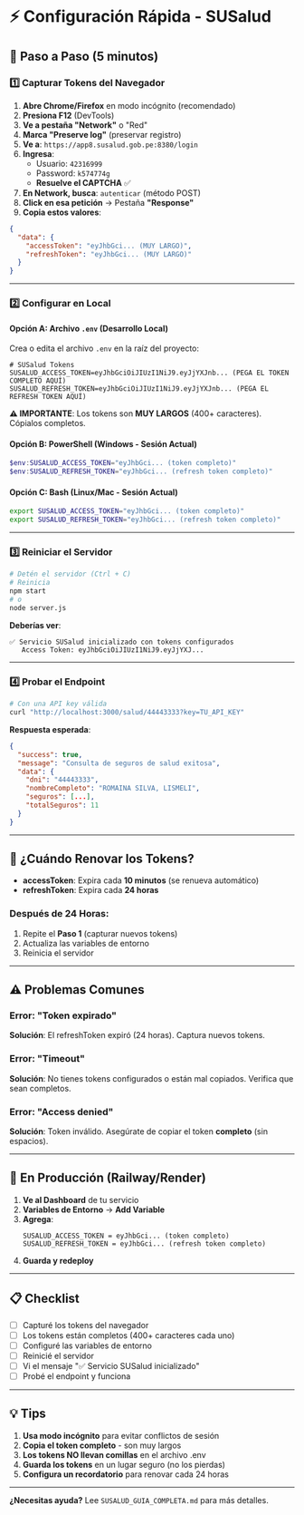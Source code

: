 # ⚡ Configuración Rápida - SUSalud

## 🎯 Paso a Paso (5 minutos)

### 1️⃣ Capturar Tokens del Navegador

1. **Abre Chrome/Firefox** en modo incógnito (recomendado)
2. **Presiona F12** (DevTools)
3. **Ve a pestaña "Network"** o "Red"
4. **Marca "Preserve log"** (preservar registro)
5. **Ve a**: `https://app8.susalud.gob.pe:8380/login`
6. **Ingresa**:
   - Usuario: `42316999`
   - Password: `k574774g`
   - **Resuelve el CAPTCHA** ✅
7. **En Network, busca**: `autenticar` (método POST)
8. **Click en esa petición** → Pestaña **"Response"**
9. **Copia estos valores**:

```json
{
  "data": {
    "accessToken": "eyJhbGci... (MUY LARGO)",
    "refreshToken": "eyJhbGci... (MUY LARGO)"
  }
}
```

---

### 2️⃣ Configurar en Local

#### Opción A: Archivo `.env` (Desarrollo Local)

Crea o edita el archivo `.env` en la raíz del proyecto:

```env
# SUSalud Tokens
SUSALUD_ACCESS_TOKEN=eyJhbGciOiJIUzI1NiJ9.eyJjYXJnb... (PEGA EL TOKEN COMPLETO AQUÍ)
SUSALUD_REFRESH_TOKEN=eyJhbGciOiJIUzI1NiJ9.eyJjYXJnb... (PEGA EL REFRESH TOKEN AQUÍ)
```

**⚠️ IMPORTANTE**: Los tokens son **MUY LARGOS** (400+ caracteres). Cópialos completos.

#### Opción B: PowerShell (Windows - Sesión Actual)

```powershell
$env:SUSALUD_ACCESS_TOKEN="eyJhbGci... (token completo)"
$env:SUSALUD_REFRESH_TOKEN="eyJhbGci... (refresh token completo)"
```

#### Opción C: Bash (Linux/Mac - Sesión Actual)

```bash
export SUSALUD_ACCESS_TOKEN="eyJhbGci... (token completo)"
export SUSALUD_REFRESH_TOKEN="eyJhbGci... (refresh token completo)"
```

---

### 3️⃣ Reiniciar el Servidor

```bash
# Detén el servidor (Ctrl + C)
# Reinicia
npm start
# o
node server.js
```

**Deberías ver**:
```
✅ Servicio SUSalud inicializado con tokens configurados
   Access Token: eyJhbGciOiJIUzI1NiJ9.eyJjYXJ...
```

---

### 4️⃣ Probar el Endpoint

```bash
# Con una API key válida
curl "http://localhost:3000/salud/44443333?key=TU_API_KEY"
```

**Respuesta esperada**:
```json
{
  "success": true,
  "message": "Consulta de seguros de salud exitosa",
  "data": {
    "dni": "44443333",
    "nombreCompleto": "ROMAINA SILVA, LISMELI",
    "seguros": [...],
    "totalSeguros": 11
  }
}
```

---

## 🔄 ¿Cuándo Renovar los Tokens?

- **accessToken**: Expira cada **10 minutos** (se renueva automático)
- **refreshToken**: Expira cada **24 horas**

### Después de 24 Horas:

1. Repite el **Paso 1** (capturar nuevos tokens)
2. Actualiza las variables de entorno
3. Reinicia el servidor

---

## ⚠️ Problemas Comunes

### Error: "Token expirado"
**Solución**: El refreshToken expiró (24 horas). Captura nuevos tokens.

### Error: "Timeout"
**Solución**: No tienes tokens configurados o están mal copiados. Verifica que sean completos.

### Error: "Access denied"
**Solución**: Token inválido. Asegúrate de copiar el token **completo** (sin espacios).

---

## 🚀 En Producción (Railway/Render)

1. **Ve al Dashboard** de tu servicio
2. **Variables de Entorno** → **Add Variable**
3. **Agrega**:
   ```
   SUSALUD_ACCESS_TOKEN = eyJhbGci... (token completo)
   SUSALUD_REFRESH_TOKEN = eyJhbGci... (refresh token completo)
   ```
4. **Guarda y redeploy**

---

## 📋 Checklist

- [ ] Capturé los tokens del navegador
- [ ] Los tokens están completos (400+ caracteres cada uno)
- [ ] Configuré las variables de entorno
- [ ] Reinicié el servidor
- [ ] Vi el mensaje "✅ Servicio SUSalud inicializado"
- [ ] Probé el endpoint y funciona

---

## 💡 Tips

1. **Usa modo incógnito** para evitar conflictos de sesión
2. **Copia el token completo** - son muy largos
3. **Los tokens NO llevan comillas** en el archivo .env
4. **Guarda los tokens** en un lugar seguro (no los pierdas)
5. **Configura un recordatorio** para renovar cada 24 horas

---

**¿Necesitas ayuda?** Lee `SUSALUD_GUIA_COMPLETA.md` para más detalles.

